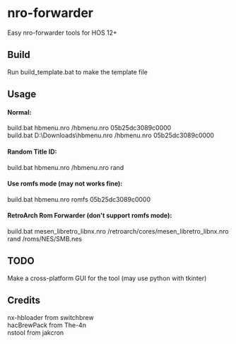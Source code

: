 # nro-forwarder
Easy nro-forwarder tools for HOS 12+
## Build
Run build_template.bat to make the template file
## Usage
#### Normal:
build.bat hbmenu.nro /hbmenu.nro 05b25dc3089c0000  
build.bat D:\Downloads\hbmenu.nro /hbmenu.nro 05b25dc3089c0000
#### Random Title ID:
build.bat hbmenu.nro /hbmenu.nro rand
#### Use romfs mode (may not works fine):
build.bat hbmenu.nro romfs 05b25dc3089c0000
#### RetroArch Rom Forwarder (don't support romfs mode):
build.bat mesen_libretro_libnx.nro /retroarch/cores/mesen_libretro_libnx.nro rand /roms/NES/SMB.nes
## TODO
Make a cross-platform GUI for the tool (may use python with tkinter)
## Credits
nx-hbloader from switchbrew  
hacBrewPack from The-4n  
nstool from jakcron
